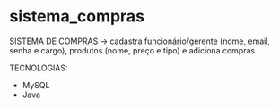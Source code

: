 # sistema_compras
SISTEMA DE COMPRAS -> cadastra funcionário/gerente (nome, email, senha e cargo), produtos (nome, preço e tipo) e adiciona compras

TECNOLOGIAS:
- MySQL
- Java
